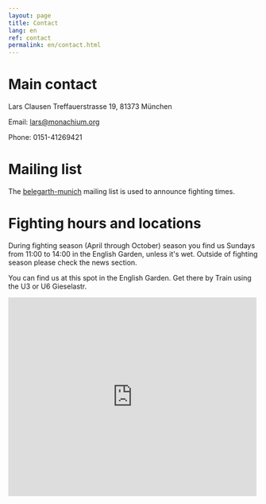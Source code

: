 ```yaml
---
layout: page
title: Contact
lang: en
ref: contact
permalink: en/contact.html
---
```


# Main contact

Lars Clausen
Treffauerstrasse 19,
81373 München 

Email: lars@monachium.org

Phone: 0151-41269421 
 
# Mailing list

The [belegarth-munich](https://groups.google.com/forum/#!forum/belegarth-munich) mailing list is used to announce fighting times.
 
# Fighting hours and locations
During fighting season (April through October) season you find us Sundays from 11:00 to 14:00 in the English Garden, 
unless it's wet. Outside of fighting season please check the news section.

You can find us at this spot in the English Garden. Get there by Train using the U3 or U6 Gieselastr.

<iframe width="500" height="400" style="border: 0px solid #000000" src="http://maps.google.com/?q=48.156721, 11.591686&amp;z=15&amp;output=embed&amp;t=m"></iframe>
